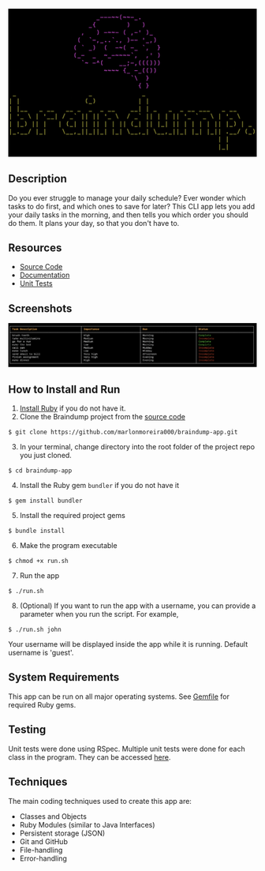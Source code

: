 ![welcome-screen](docs/screenshots/welcome-screen.png)

## Description

Do you ever struggle to manage your daily schedule? Ever wonder which tasks to do first, and which ones to save for later? This CLI app lets you add your daily tasks in the morning, and then tells you which order you should do them. It plans your day, so that you don't have to.

## Resources

- [Source Code](https://github.com/marlonmoreira000/scheduler-app/tree/master/src)
- [Documentation](https://github.com/marlonmoreira000/scheduler-app/tree/master/docs)
- [Unit Tests](https://github.com/marlonmoreira000/scheduler-app/tree/master/spec)

## Screenshots

![schedule-table](docs/screenshots/schedule-table.png)

## How to Install and Run

1. [Install Ruby](https://www.ruby-lang.org/en/documentation/installation/) if you do not have it.
2. Clone the Braindump project from the [source code](https://github.com/marlonmoreira000/scheduler-app)
   
```
$ git clone https://github.com/marlonmoreira000/braindump-app.git
```

3. In your terminal, change directory into the root folder of the project repo you just cloned.

```
$ cd braindump-app
```

4. Install the Ruby gem `bundler` if you do not have it

```
$ gem install bundler
```

5. Install the required project gems 

```
$ bundle install 
```

6. Make the program executable
```
$ chmod +x run.sh
```

7. Run the app

```
$ ./run.sh
```

8. (Optional) If you want to run the app with a username, you can provide a parameter when you run the script. For example,

```
$ ./run.sh john
```

Your username will be displayed inside the app while it is running. Default username is 'guest'.

##  System Requirements

This app can be run on all major operating systems. See [Gemfile](https://github.com/marlonmoreira000/scheduler-app/blob/master/Gemfile) for required Ruby gems.

## Testing

Unit tests were done using RSpec. Multiple unit tests were done for each class in the program. They can be accessed [here](https://github.com/marlonmoreira000/scheduler-app/tree/master/spec).

## Techniques 

The main coding techniques used to create this app are:  

- Classes and Objects
- Ruby Modules (similar to Java Interfaces)
- Persistent storage (JSON)
- Git and GitHub
- File-handling
- Error-handling


